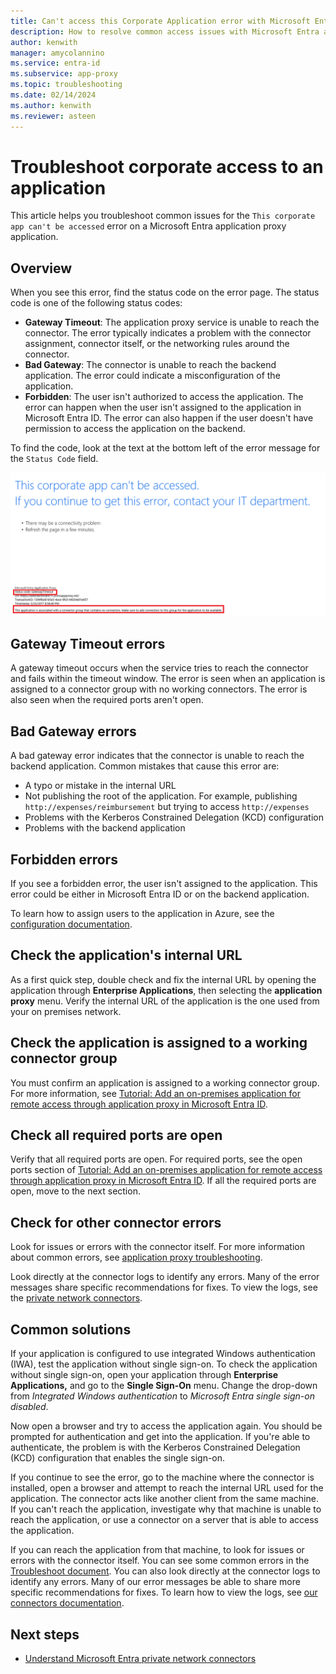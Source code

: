 ```yaml
---
title: Can't access this Corporate Application error with Microsoft Entra application proxy app
description: How to resolve common access issues with Microsoft Entra application proxy applications.
author: kenwith
manager: amycolannino
ms.service: entra-id
ms.subservice: app-proxy
ms.topic: troubleshooting
ms.date: 02/14/2024
ms.author: kenwith
ms.reviewer: asteen
---
```


# Troubleshoot corporate access to an application

This article helps you troubleshoot common issues for the `This corporate app can't be accessed` error on a Microsoft Entra application proxy application.

## Overview

When you see this error, find the status code on the error page. The status code is one of the following status codes:

- **Gateway Timeout**: The application proxy service is unable to reach the connector. The error typically indicates a problem with the connector assignment, connector itself, or the networking rules around the connector.
- **Bad Gateway**: The connector is unable to reach the backend application. The error could indicate a misconfiguration of the application.
- **Forbidden**: The user isn't authorized to access the application. The error can happen when the user isn't assigned to the application in Microsoft Entra ID. The error can also happen if the user doesn't have permission to access the application on the backend.

To find the code, look at the text at the bottom left of the error message for the `Status Code` field.

![Example: Gateway timeout error](./media/application-proxy-sign-in-bad-gateway-timeout-error/connection-problem.png)

## Gateway Timeout errors

A gateway timeout occurs when the service tries to reach the connector and fails within the timeout window. The error is seen when an application is assigned to a connector group with no working connectors. The error is also seen when the required ports aren't open.

## Bad Gateway errors

A bad gateway error indicates that the connector is unable to reach the backend application. Common mistakes that cause this error are:

- A typo or mistake in the internal URL
- Not publishing the root of the application. For example, publishing `http://expenses/reimbursement` but trying to access `http://expenses`
- Problems with the Kerberos Constrained Delegation (KCD) configuration
- Problems with the backend application

## Forbidden errors

If you see a forbidden error, the user isn't assigned to the application. This error could be either in Microsoft Entra ID or on the backend application.

To learn how to assign users to the application in Azure, see the [configuration documentation](application-proxy-add-on-premises-application.md#test-the-application).

## Check the application's internal URL

As a first quick step, double check and fix the internal URL by opening the application through **Enterprise Applications**, then selecting the **application proxy** menu. Verify the internal URL of the application is the one used from your on premises network.

## Check the application is assigned to a working connector group
You must confirm an application is assigned to a working connector group. For more information, see [Tutorial: Add an on-premises application for remote access through application proxy in Microsoft Entra ID](application-proxy-add-on-premises-application.md).

## Check all required ports are open

Verify that all required ports are open. For required ports, see the open ports section of [Tutorial: Add an on-premises application for remote access through application proxy in Microsoft Entra ID](application-proxy-add-on-premises-application.md). If all the required ports are open, move to the next section.

## Check for other connector errors

Look for issues or errors with the connector itself. For more information about common errors, see [application proxy troubleshooting](application-proxy-troubleshoot.md).

Look directly at the connector logs to identify any errors. Many of the error messages share specific recommendations for fixes. To view the logs, see the [private network connectors](application-proxy-connectors.md).

## Common solutions

If your application is configured to use integrated Windows authentication (IWA), test the application without single sign-on. To check the application without single sign-on, open your application through **Enterprise Applications,** and go to the **Single Sign-On** menu. Change the drop-down from *Integrated Windows authentication* to *Microsoft Entra single sign-on disabled*.

Now open a browser and try to access the application again. You should be prompted for authentication and get into the application. If you're able to authenticate, the problem is with the Kerberos Constrained Delegation (KCD) configuration that enables the single sign-on.

If you continue to see the error, go to the machine where the connector is installed, open a browser and attempt to reach the internal URL used for the application. The connector acts like another client from the same machine. If you can't reach the application, investigate why that machine is unable to reach the application, or use a connector on a server that is able to access the application.

If you can reach the application from that machine, to look for issues or errors with the connector itself. You can see some common errors in the [Troubleshoot document](application-proxy-troubleshoot.md#connector-errors). You can also look directly at the connector logs to identify any errors. Many of our error messages be able to share more specific recommendations for fixes. To learn how to view the logs, see [our connectors documentation](application-proxy-connectors.md#under-the-hood).

## Next steps

- [Understand Microsoft Entra private network connectors](application-proxy-connectors.md)
